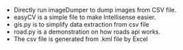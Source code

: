 * Directly run imageDumper to dump images from CSV file.
* easyCV is a simple file to make Intellisense easier.
* gis.py is to simplify data extraction from csv file
* road.py is a demonstration on how roads api works.
* The csv file is generated from .kml file by Excel
